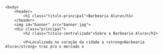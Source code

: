 <!DOCTYPE html>
<html lang="pt-br">
    <head>
        <meta charset="UTF-8">
        <title>Barbearia Alura</title>
        <link rel="stylesheet"href="produtos.css">
    </head>
    
    <body>
        <header>
            <h1 class="titulo-principal">Barbearia Alura</h1>
        </header>
        <img id="banner" src="banner.jpg">
        <div class="principal">
            <h2 class="titulo-centralizado">Sobre a Barbearia Alura</h2>

            <P>Localizada no coração da cidade a <strong>Barbearia Alura</strong> traz pra o mercado o
